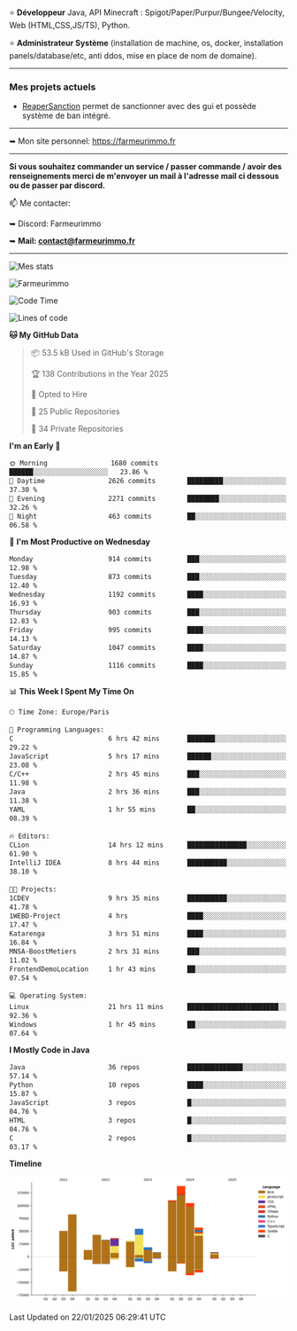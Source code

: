 ⭐ **Développeur** Java, API Minecraft : Spigot/Paper/Purpur/Bungee/Velocity, Web (HTML,CSS,JS/TS), Python.

⭐ **Administrateur Système** (installation de machine, os, docker, installation panels/database/etc, anti ddos, mise en place de nom de domaine).

---

### Mes projets actuels
- [ReaperSanction](https://www.spigotmc.org/resources/reapersanction.89580/) permet de sanctionner avec des gui et possède système de ban intégré.

---

➥ Mon site personnel: https://farmeurimmo.fr

---

**Si vous souhaitez commander un service / passer commande / avoir des renseignements merci de m'envoyer un mail à l'adresse mail ci dessous ou de passer par discord.**

📫 Me contacter:
 
   ➥ Discord: Farmeurimmo
   
   ➥ **Mail: contact@farmeurimmo.fr**

---

![Mes stats](https://github-readme-stats.farmeurimmo.fr/api?username=Farmeurimmo&count_private=true&show_icons=true&theme=radical)

<img src="https://komarev.com/ghpvc/?username=Farmeurimmo" alt="Farmeurimmo" />

<!--START_SECTION:waka-->
![Code Time](http://img.shields.io/badge/Code%20Time-1%2C790%20hrs%2033%20mins-blue)

![Lines of code](https://img.shields.io/badge/From%20Hello%20World%20I%27ve%20Written-789.4%20thousand%20lines%20of%20code-blue)

**🐱 My GitHub Data** 

> 📦 53.5 kB Used in GitHub's Storage 
 > 
> 🏆 138 Contributions in the Year 2025
 > 
> 💼 Opted to Hire
 > 
> 📜 25 Public Repositories 
 > 
> 🔑 34 Private Repositories 
 > 
**I'm an Early 🐤** 

```text
🌞 Morning                1680 commits        ██████░░░░░░░░░░░░░░░░░░░   23.86 % 
🌆 Daytime                2626 commits        █████████░░░░░░░░░░░░░░░░   37.30 % 
🌃 Evening                2271 commits        ████████░░░░░░░░░░░░░░░░░   32.26 % 
🌙 Night                  463 commits         ██░░░░░░░░░░░░░░░░░░░░░░░   06.58 % 
```
📅 **I'm Most Productive on Wednesday** 

```text
Monday                   914 commits         ███░░░░░░░░░░░░░░░░░░░░░░   12.98 % 
Tuesday                  873 commits         ███░░░░░░░░░░░░░░░░░░░░░░   12.40 % 
Wednesday                1192 commits        ████░░░░░░░░░░░░░░░░░░░░░   16.93 % 
Thursday                 903 commits         ███░░░░░░░░░░░░░░░░░░░░░░   12.83 % 
Friday                   995 commits         ████░░░░░░░░░░░░░░░░░░░░░   14.13 % 
Saturday                 1047 commits        ████░░░░░░░░░░░░░░░░░░░░░   14.87 % 
Sunday                   1116 commits        ████░░░░░░░░░░░░░░░░░░░░░   15.85 % 
```


📊 **This Week I Spent My Time On** 

```text
🕑︎ Time Zone: Europe/Paris

💬 Programming Languages: 
C                        6 hrs 42 mins       ███████░░░░░░░░░░░░░░░░░░   29.22 % 
JavaScript               5 hrs 17 mins       ██████░░░░░░░░░░░░░░░░░░░   23.08 % 
C/C++                    2 hrs 45 mins       ███░░░░░░░░░░░░░░░░░░░░░░   11.98 % 
Java                     2 hrs 36 mins       ███░░░░░░░░░░░░░░░░░░░░░░   11.38 % 
YAML                     1 hr 55 mins        ██░░░░░░░░░░░░░░░░░░░░░░░   08.39 % 

🔥 Editors: 
CLion                    14 hrs 12 mins      ███████████████░░░░░░░░░░   61.90 % 
IntelliJ IDEA            8 hrs 44 mins       ██████████░░░░░░░░░░░░░░░   38.10 % 

🐱‍💻 Projects: 
1CDEV                    9 hrs 35 mins       ██████████░░░░░░░░░░░░░░░   41.78 % 
1WEBD-Project            4 hrs               ████░░░░░░░░░░░░░░░░░░░░░   17.47 % 
Katarenga                3 hrs 51 mins       ████░░░░░░░░░░░░░░░░░░░░░   16.84 % 
MNSA-BoostMetiers        2 hrs 31 mins       ███░░░░░░░░░░░░░░░░░░░░░░   11.02 % 
FrontendDemoLocation     1 hr 43 mins        ██░░░░░░░░░░░░░░░░░░░░░░░   07.54 % 

💻 Operating System: 
Linux                    21 hrs 11 mins      ███████████████████████░░   92.36 % 
Windows                  1 hr 45 mins        ██░░░░░░░░░░░░░░░░░░░░░░░   07.64 % 
```

**I Mostly Code in Java** 

```text
Java                     36 repos            ██████████████░░░░░░░░░░░   57.14 % 
Python                   10 repos            ████░░░░░░░░░░░░░░░░░░░░░   15.87 % 
JavaScript               3 repos             █░░░░░░░░░░░░░░░░░░░░░░░░   04.76 % 
HTML                     3 repos             █░░░░░░░░░░░░░░░░░░░░░░░░   04.76 % 
C                        2 repos             █░░░░░░░░░░░░░░░░░░░░░░░░   03.17 % 
```



**Timeline**

![Lines of Code chart](https://raw.githubusercontent.com/Farmeurimmo/Farmeurimmo/main/assets/bar_graph.png)


 Last Updated on 22/01/2025 06:29:41 UTC
<!--END_SECTION:waka-->
